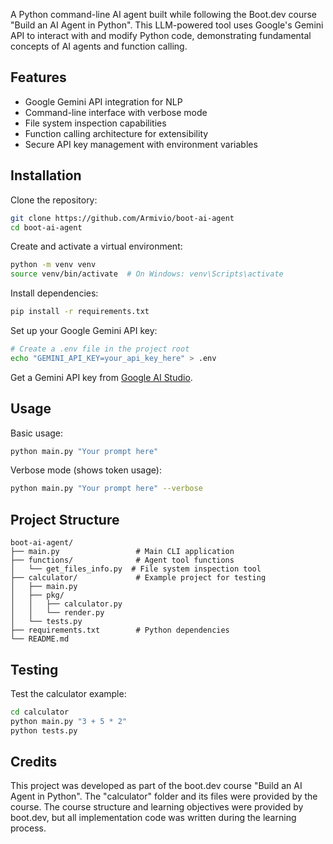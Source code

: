 A Python command-line AI agent built while following the Boot.dev course "Build an AI Agent in Python". This LLM-powered tool uses Google's Gemini API to interact with and modify Python code, demonstrating fundamental concepts of AI agents and function calling.

## Features
- Google Gemini API integration for NLP
- Command-line interface with verbose mode
- File system inspection capabilities
- Function calling architecture for extensibility
- Secure API key management with environment variables

## Installation
Clone the repository:
```bash
git clone https://github.com/Armivio/boot-ai-agent
cd boot-ai-agent
```

Create and activate a virtual environment:
```bash
python -m venv venv
source venv/bin/activate  # On Windows: venv\Scripts\activate
```

Install dependencies:
```bash
pip install -r requirements.txt
```

Set up your Google Gemini API key:
```bash
# Create a .env file in the project root
echo "GEMINI_API_KEY=your_api_key_here" > .env
```

Get a Gemini API key from [Google AI Studio](https://aistudio.google.com/app/apikey).

## Usage
Basic usage:
```bash
python main.py "Your prompt here"
```

Verbose mode (shows token usage):
```bash
python main.py "Your prompt here" --verbose
```

## Project Structure
```
boot-ai-agent/
├── main.py                 # Main CLI application
├── functions/              # Agent tool functions
│   └── get_files_info.py  # File system inspection tool
├── calculator/             # Example project for testing
│   ├── main.py
│   ├── pkg/
│   │   ├── calculator.py
│   │   └── render.py
│   └── tests.py
├── requirements.txt        # Python dependencies
└── README.md
```

## Testing
Test the calculator example:
```bash
cd calculator
python main.py "3 + 5 * 2"
python tests.py
```

## Credits
This project was developed as part of the boot.dev course "Build an AI Agent in Python". The "calculator" folder and its files were provided by the course. The course structure and learning objectives were provided by boot.dev, but all implementation code was written during the learning process.